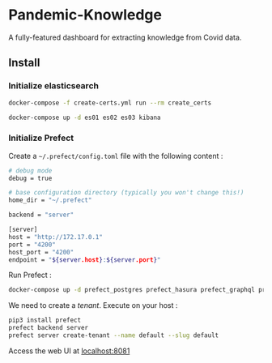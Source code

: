 # Pandemic-Knowledge

A fully-featured dashboard for extracting knowledge from Covid data.

## Install

### Initialize elasticsearch

```bash
docker-compose -f create-certs.yml run --rm create_certs
```

```bash
docker-compose up -d es01 es02 es03 kibana
```

### Initialize Prefect

Create a `~/.prefect/config.toml` file with the following content :

```bash
# debug mode
debug = true

# base configuration directory (typically you won't change this!)
home_dir = "~/.prefect"

backend = "server"

[server]
host = "http://172.17.0.1"
port = "4200"
host_port = "4200"
endpoint = "${server.host}:${server.port}"
```

Run Prefect :

```bash
docker-compose up -d prefect_postgres prefect_hasura prefect_graphql prefect_towel prefect_apollo prefect_ui
```

We need to create a _tenant_. Execute on your host :

```bash
pip3 install prefect
prefect backend server
prefect server create-tenant --name default --slug default
```

Access the web UI at [localhost:8081](http://localhost:8081)
